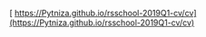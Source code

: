 [ https://Pytniza.github.io/rsschool-2019Q1-cv/cv](https://Pytniza.github.io/rsschool-2019Q1-cv/cv)
